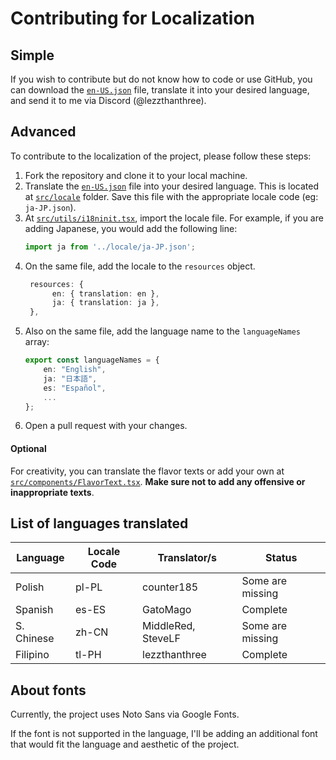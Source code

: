 # Contributing for Localization

## Simple
If you wish to contribute but do not know how to code or use GitHub, you can download the [`en-US.json`](./src/locale/en-US.json) file, translate it into your desired language, and send it to me via Discord (@lezzthanthree).

## Advanced
To contribute to the localization of the project, please follow these steps:
1. Fork the repository and clone it to your local machine.
2. Translate the [`en-US.json`](./src/locale/en-US.json) file into your desired language. This is located at [`src/locale`](./src/locale) folder. Save this file with the appropriate locale code (eg: `ja-JP.json`).
3. At [`src/utils/i18ninit.tsx`](./src/utils/i18ninit.tsx), import the locale file. For example, if you are adding Japanese, you would add the following line:
   ```ts
   import ja from '../locale/ja-JP.json';
   ```
4. On the same file, add the locale to the `resources` object.
   ```ts
    resources: {
         en: { translation: en },
         ja: { translation: ja },
    },
    ```
5. Also on the same file, add the language name to the `languageNames` array:
    ```ts
    export const languageNames = {
        en: "English",
        ja: "日本語",
        es: "Español",
        ...
    };
    ```
6. Open a pull request with your changes. 

#### Optional
For creativity, you can translate the flavor texts or add your own at [`src/components/FlavorText.tsx`](./src/components/FlavorText.tsx). **Make sure not to add any offensive or inappropriate texts**.

## List of languages translated
| Language   | Locale Code | Translator/s           | Status           |
|------------|-------------|------------------------|------------------|
| Polish     | pl-PL       | counter185             | Some are missing |
| Spanish    | es-ES       | GatoMago               | Complete         |
| S. Chinese | zh-CN       | MiddleRed, SteveLF     | Some are missing |
| Filipino   | tl-PH       | lezzthanthree          | Complete         | 

## About fonts
Currently, the project uses Noto Sans via Google Fonts.

If the font is not supported in the language, I'll be adding an additional font that would fit the language and aesthetic of the project.